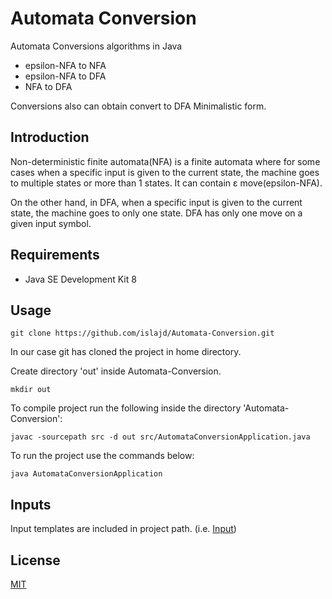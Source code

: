 # Automata Conversion
Automata Conversions algorithms in Java

- epsilon-NFA to NFA
- epsilon-NFA to DFA
- NFA to DFA 

Conversions also can obtain convert to DFA Minimalistic form.

## Introduction
Non-deterministic finite automata(NFA) is a finite automata where 
for some cases when a specific input is given to the current state, 
the machine goes to multiple states or more than 1 states. It can contain ε move(epsilon-NFA).

On the other hand, in DFA, when a 
specific input is given to the current state, the machine 
goes to only one state. DFA has only one move on a given input symbol.

## Requirements
- Java SE Development Kit 8

## Usage
```
git clone https://github.com/islajd/Automata-Conversion.git
```
In our case git has cloned the project in home directory.

Create directory 'out' inside Automata-Conversion.
```
mkdir out
```
To compile project run the following inside the directory 'Automata-Conversion':
```
javac -sourcepath src -d out src/AutomataConversionApplication.java
```
To run the project use the commands below:
```
java AutomataConversionApplication
```
## Inputs
Input templates are included in project path. (i.e. [Input](input))
## License
[MIT](LICENSE)
